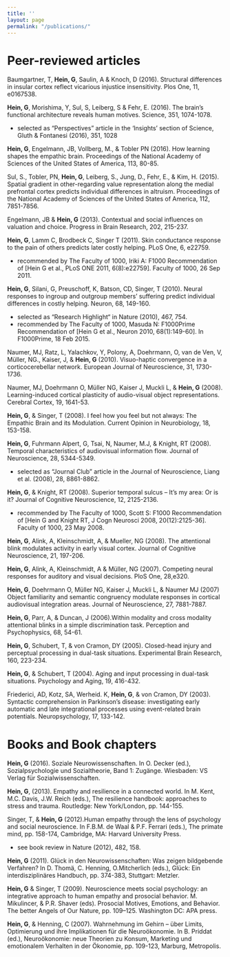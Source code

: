 ```yaml
---
title: ''
layout: page
permalink: "/publications/"
---
```

# Peer-reviewed articles

Baumgartner, T, **Hein, G**, Saulin, A & Knoch, D (2016). Structural differences in insular cortex reflect vicarious injustice insensitivity. Plos One, 11, e0167538.

**Hein, G**, Morishima, Y, Sul, S, Leiberg, S & Fehr, E. (2016). The brain’s functional architecture reveals human motives. Science, 351, 1074-1078.

*   selected as “Perspectives” article in the ‘Insights’ section of Science, Gluth & Fontanesi (2016), 351, 1028

**Hein, G**, Engelmann, JB, Vollberg, M., & Tobler PN (2016). How learning shapes the empathic brain. Proceedings of the National Academy of Sciences of the United States of America, 113, 80-85.

Sul, S., Tobler, PN, **Hein, G**, Leiberg, S., Jung, D., Fehr, E., & Kim, H. (2015). Spatial gradient in other-regarding value representation along the medial prefrontal cortex predicts individual differences in altruism. Proceedings of the National Academy of Sciences of the United States of America, 112, 7851-7856.

Engelmann, JB & **Hein, G** (2013). Contextual and social influences on valuation and choice. Progress in Brain Research, 202, 215-237.

**Hein, G**, Lamm C, Brodbeck C, Singer T (2011). Skin conductance response to the pain of others predicts later costly helping. PLoS One, 6, e22759.

*   recommended by The Faculty of 1000, Iriki A: F1000 Recommendation of [Hein G et al., PLoS ONE 2011, 6(8):e22759]. Faculty of 1000, 26 Sep 2011.

**Hein, G**, Silani, G, Preuschoff, K, Batson, CD, Singer, T (2010). Neural responses to ingroup and outgroup members’ suffering predict individual differences in costly helping. Neuron, 68, 149-160.

*   selected as “Research Highlight“ in Nature (2010), 467, 754.
*   recommended by The Faculty of 1000, Masuda N: F1000Prime Recommendation of [Hein G et al., Neuron 2010, 68(1):149-60]. In F1000Prime, 18 Feb 2015.

Naumer, MJ, Ratz, L, Yalachkov, Y, Polony, A, Doehrmann, O, van de Ven, V, Müller, NG., Kaiser, J, & **Hein, G** (2010). Visuo-haptic convergence in a corticocerebellar network. European Journal of Neuroscience, 31, 1730-1736.

Naumer, MJ, Doehrmann O, Müller NG, Kaiser J, Muckli L, & **Hein, G** (2008). Learning-induced cortical plasticity of audio-visual object representations. Cerebral Cortex, 19, 1641-53.

**Hein, G**, & Singer, T (2008). I feel how you feel but not always: The Empathic Brain and its Modulation. Current Opinion in Neurobiology, 18, 153-158.

**Hein, G**, Fuhrmann Alpert, G, Tsai, N, Naumer, M.J, & Knight, RT (2008). Temporal characteristics of audiovisual information flow. Journal of Neuroscience, 28, 5344-5349.

*   selected as “Journal Club” article in the Journal of Neuroscience, Liang et al. (2008), 28, 8861-8862.

**Hein, G**, & Knight, RT (2008). Superior temporal sulcus – It’s my area: Or is it? Journal of Cognitive Neuroscience, 12, 2125-2136.

*   recommended by The Faculty of 1000, Scott S: F1000 Recommendation of [Hein G and Knight RT, J Cogn Neurosci 2008, 20(12):2125-36]. Faculty of 1000, 23 May 2008.

**Hein, G**, Alink, A, Kleinschmidt, A, & Mueller, NG (2008). The attentional blink modulates activity in early visual cortex. Journal of Cognitive Neuroscience, 21, 197-206.

**Hein, G**, Alink, A, Kleinschmidt, A & Müller, NG (2007). Competing neural responses for auditory and visual decisions. PloS One, 28,e320.

**Hein, G**, Doehrmann O, Müller NG, Kaiser J, Muckli L, & Naumer MJ (2007) Object familiarity and semantic congruency modulate responses in cortical audiovisual integration areas. Journal of Neuroscience, 27, 7881-7887.

**Hein, G**, Parr, A, & Duncan, J (2006).Within modality and cross modality attentional blinks in a simple discrimination task. Perception and Psychophysics, 68, 54-61.

**Hein, G**, Schubert, T, & von Cramon, DY (2005). Closed-head injury and perceptual processing in dual-task situations. Experimental Brain Research, 160, 223-234.

**Hein, G**, & Schubert, T (2004). Aging and input processing in dual-task situations. Psychology and Aging, 19, 416-432.

Friederici, AD, Kotz, SA, Werheid. K, **Hein, G**, & von Cramon, DY (2003). Syntactic comprehension in Parkinson’s disease: investigating early automatic and late integrational processes using event-related brain potentials. Neuropsychology, 17, 133-142.

# Books and Book chapters

**Hein, G** (2016). Soziale Neurowissenschaften. In O. Decker (ed.), Sozialpsychologie und Sozialtheorie, Band 1: Zugänge. Wiesbaden: VS Verlag für Sozialwissenschaften.

**Hein, G**, (2013). Empathy and resilience in a connected world. In M. Kent, M.C. Davis, J.W. Reich (eds.), The resilience handbook: approaches to stress and trauma. Routledge: New York/London, pp. 144-155.

Singer, T, & **Hein, G** (2012).Human empathy through the lens of psychology and social neuroscience. In F.B.M. de Waal & P.F. Ferrari (eds.), The primate mind, pp. 158-174, Cambridge, MA: Harvard University Press.

*   see book review in Nature (2012), 482, 158.

**Hein, G** (2011). Glück in den Neurowissenschaften: Was zeigen bildgebende Verfahren? In D. Thomä, C. Henning, O.Mitcherlich (eds.), Glück: Ein interdisziplinäres Handbuch, pp. 374-383, Stuttgart: Metzler.

**Hein, G** & Singer, T (2009). Neuroscience meets social psychology: an integrative approach to human empathy and prosocial behavior. M. Mikulincer, & P.R. Shaver (eds). Prosocial Motives, Emotions, and Behavior. The better Angels of Our Nature, pp. 109–125\. Washington DC: APA press.

**Hein, G**, & Henning, C (2007). Wahrnehmung im Gehirn – über Limits, Optimierung und ihre Implikationen für die Neuroökonomie. In B. Priddat (ed.), Neuroökonomie: neue Theorien zu Konsum, Marketing und emotionalem Verhalten in der Ökonomie, pp. 109-123, Marburg, Metropolis.